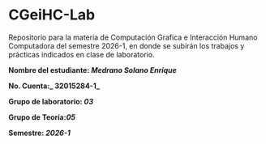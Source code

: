 # CGeiHC-Lab
Repositorio para la materia de Computación Grafica e Interacción Humano Computadora del semestre 2026-1, en donde se subirán los trabajos y prácticas indicados en clase de laboratorio. 

**Nombre del estudiante: _Medrano Solano Enrique_**

**No. Cuenta:_ 32015284-1_**

**Grupo de laboratorio: _03_**

**Grupo de Teoría:_05_**

**Semestre: _2026-1_**

